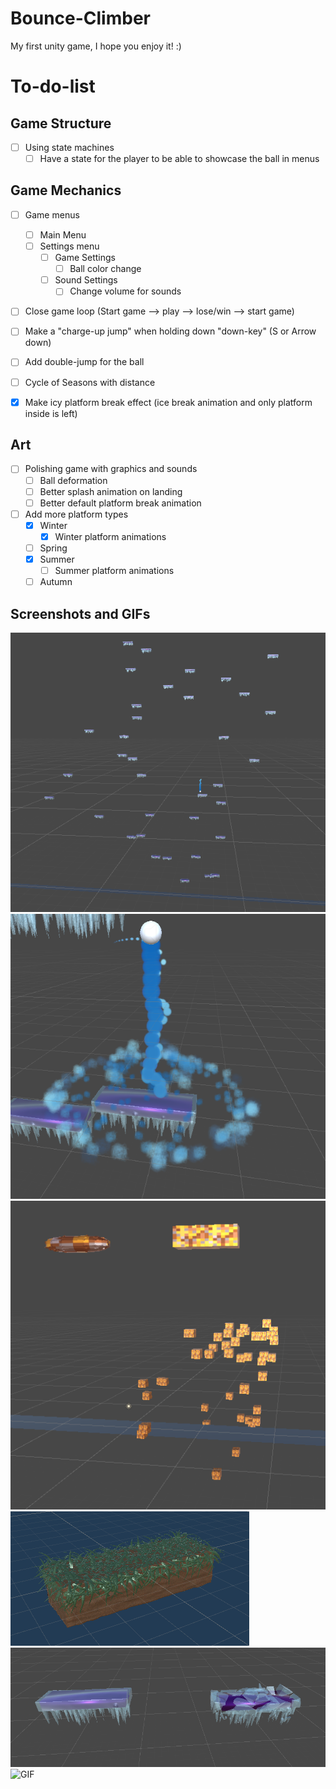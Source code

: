 # Bounce-Climber
My first unity game, I hope you enjoy it! :)



# To-do-list


## Game Structure

- [ ] Using state machines
    - [ ] Have a state for the player to be able to showcase the ball in menus

## Game Mechanics

- [ ] Game menus
    - [ ] Main Menu
    - [ ] Settings menu
        - [ ] Game Settings
            - [ ] Ball color change
        - [ ] Sound Settings
            - [ ] Change volume for sounds

- [ ] Close game loop (Start game --> play --> lose/win --> start game)

- [ ] Make a "charge-up jump" when holding down "down-key" (S or Arrow down)
- [ ] Add double-jump for the ball
- [ ] Cycle of Seasons with distance
- [x] Make icy platform break effect (ice break animation and only platform inside is left)

## Art
- [ ] Polishing game with graphics and sounds
    - [ ] Ball deformation
    - [ ] Better splash animation on landing
    - [ ] Better default platform break animation
- [ ] Add more platform types
    - [x] Winter
        - [x] Winter platform animations
    - [ ] Spring
    - [x] Summer
        - [ ] Summer platform animations
    - [ ] Autumn

## Screenshots and GIFs

![Screenshot](No_Breaks.png)
![Screenshot](Ball_Animations.png)
![Screenshot](Platform_Breaking.png)
![Screenshot](Grass_Platform.png)
![Screenshot](Ice_Breaking.png)
![GIF](https://j.gifs.com/79z1VG.gif)
